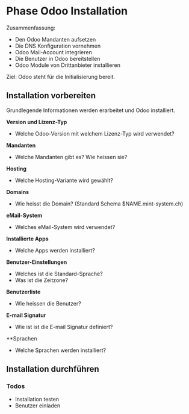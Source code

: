 # Phase Odoo Installation

Zusammenfassung:

* Den Odoo Mandanten aufsetzen
* Die DNS Konfiguration vornehmen
* Odoo Mail-Account integrieren
* Die Benutzer in Odoo bereitstellen
* Odoo Module von Drittanbieter installieren

Ziel: Odoo steht für die Initialisierung bereit.

## Installation vorbereiten

Grundlegende Informationen werden erarbeitet und Odoo installiert.

**Version und Lizenz-Typ**

- Welche Odoo-Version mit welchem Lizenz-Typ wird verwendet?

**Mandanten**

- Welche Mandanten gibt es? Wie heissen sie?

**Hosting**

- Welche Hosting-Variante wird gewählt?

**Domains**
 
- Wie heisst die Domain? (Standard Schema $NAME.mint-system.ch)

**eMail-System**

- Welches eMail-System wird verwendet?

**Installierte Apps**

- Welche Apps werden installiert?

**Benutzer-Einstellungen**

- Welches ist die Standard-Sprache?
- Was ist die Zeitzone?

**Benutzerliste**

- Wie heissen die Benutzer?

**E-mail Signatur**

- Wie ist ist die E-mail Signatur definiert?

**Sprachen

- Welche Sprachen werden installiert?

## Installation durchführen

### Todos

- Installation testen
- Benutzer einladen
    
